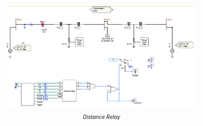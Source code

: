 <img width="763" alt="diagram ieee9" src="main1.png">
<body><p align="center"><i>Distance Relay</i></p></body>
